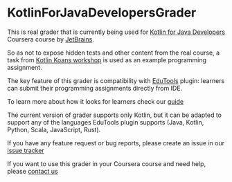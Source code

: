 # KotlinForJavaDevelopersGrader

This is real grader that is currently being used for [Kotlin for Java Developers](https://www.coursera.org/learn/kotlin-for-java-developers) Coursera course by [JetBrains](https://www.jetbrains.com/).

So as not to expose hidden tests and other content from the real course, a task from [Kotlin Koans workshop](https://github.com/Kotlin/kotlin-koans) is used as an example programming assignment.

The key feature of this grader is compatibility with [EduTools](https://plugins.jetbrains.com/plugin/10081-edutools) plugin: learners can submit their programming assignments directly from IDE.

To learn more about how it looks for learners check our [guide](https://www.jetbrains.com/help/education/coursera-programming-assignments.html)

The current version of grader supports only Kotlin, but it can be adapted to support any of the languages EduTools plugin supports (Java, Kotlin, Python, Scala, JavaScript, Rust).

If you have any feature request or bug reports, please create an issue in our [issue tracker](https://youtrack.jetbrains.com/issues/edu)

If you want to use this grader in your Coursera course and need help, please [contact us](mailto:academy@jetbrains.com)



